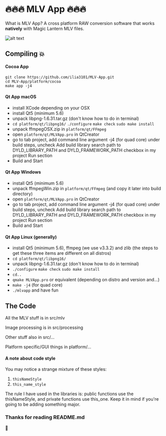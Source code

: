 # :fire::fire::fire: MLV App :fire::fire::fire:
What is MLV App? A cross platform RAW conversion software that works **natively** with Magic Lantern MLV files.

![alt text](https://lh3.googleusercontent.com/EGTIEU_0cN_R37hNtEs7pYviCAUvlgoL4TjzpSxT69BzHJhRLdnDv_xuRTCdSqaaP-wHDFjay5eQ699qGIluiv4OCYkXfcPFvig5GXU9JCTRCrpzs75twn5PMwt8hv41XffPM3246hRjYfqhq-eqc1n_lB1uZStWbLMjsIDVWGkCVL8_f3wP_QozV8UsVtCwx8nH7VpK3-qqnfLYGLYVkd6KlQws2BmhCjJPrWtn2mZ1-uu7EJ1M1q4cRaRKedbpE4trdd5soISO1NRXzB4yAgWzPcoWRFadq2hyMgJMfCbPZqWF7wra3BjDfOab42ddS76vB-vU-mvUfjENPULucPlrv0hFVxIcCssPU2XX7QhTXZ_DWKFru9Ng5O0v8szjUIjJHuIeddn-rv4Vpx_65tBhOvTcBwvBENqbFCn2zS26vhiglfDqSVSdLxs-v0QvsuBXfljrBi3AU6X_WLw9DOkHba676BScWmNczdBdBHY_gtxApiSOnxGRI05ENgkgq2UmAkWns8PfE6jCcY42x7Ua1I2LxucISeFZGf62EcLw0NSUsO6-oh50WPHVYREmBdbIp-Ah=w1439-h1225)
## Compiling :collision:
#### Cocoa App
```
git clone https://github.com/ilia3101/MLV-App.git
cd MLV-App/platform/cocoa
make app -j4
```

#### Qt App macOS
- install XCode depending on your OSX
- install Qt5 (minimum 5.6)
- unpack libpng-1.6.31.tar.gz (don't know how to do in terminal)
- `cd platform/qt/libpng16/` `./configure`    `make check`     `sudo make install`
- unpack ffmpegOSX.zip in `platform/qt/FFmpeg`
- open `platform/qt/MLVApp.pro` in QtCreator
- go to tab project, add command line argument -j4 (for quad core) under build steps, uncheck Add build library search path to DYLD_LIBRARY_PATH and DYLD_FRAMEWORK_PATH checkbox in my project Run section
- Build and Start

#### Qt App Windows
- install Qt5 (minimum 5.6)
- unpack ffmpegWin.zip in `platform/qt/FFmpeg` (and copy it later into build directory)
- open `platform/qt/MLVApp.pro` in QtCreator
- go to tab project, add command line argument -j4 (for quad core) under build steps, uncheck Add build library search path to DYLD_LIBRARY_PATH and DYLD_FRAMEWORK_PATH checkbox in my project Run section
- Build and Start

#### Qt App Linux (generally)
- install Qt5 (minimum 5.6), ffmpeg (we use v3.3.2) and zlib (the steps to get these three items are different on all distros)
- `cd platform/qt/libpng16/`
- unpack libpng-1.6.31.tar.gz (don't know how to do in terminal)
- `./configure`    `make check`     `sudo make install`
- `cd..`
- `qmake MLVApp.pro` or equivalent (depending on distro and version and...)
- `make -j4` (for quad core)
- `./mlvapp` and have fun

## The Code
All the MLV stuff is in src/mlv

Image processing is in src/processing

Other stuff also in src/...

Platform specific/GUI things in platform/...

#### A note about code style
You may notice a strange mixture of these styles: 
1. `thisNameStyle`
2. `this_name_style`

The rule I have used in the libraries is: public functions use the thisNameStyle, and private functions use this_one.
Keep it in mind if you're going to be adding something major.

### Thanks for reading README.md

:frog:
